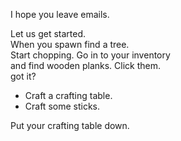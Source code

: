 I hope you leave emails.

Let us get started.  \
When you spawn find a tree.  \
Start chopping. Go in to your inventory  \
and find wooden planks.  Click them.  \
got it?

* Craft a crafting table.
* Craft some sticks.

Put your crafting table down.  

